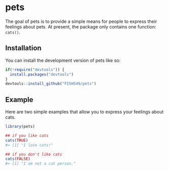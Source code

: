 
# pets

The goal of pets is to provide a simple means for people to express
their feelings about pets. At present, the package only contains one
function: `cats()`.

## Installation

You can install the development version of pets like so:

``` r
if(!require("devtools")) {
  install.packages("devtools")
}
devtools::install_github("FISH549/pets")
```

## Example

Here are two simple examples that allow you to express your feelings
about cats.

``` r
library(pets)

## if you like cats
cats(TRUE)
#> [1] "I love cats!"

## if you don't like cats
cats(FALSE)
#> [1] "I am not a cat person."
```
